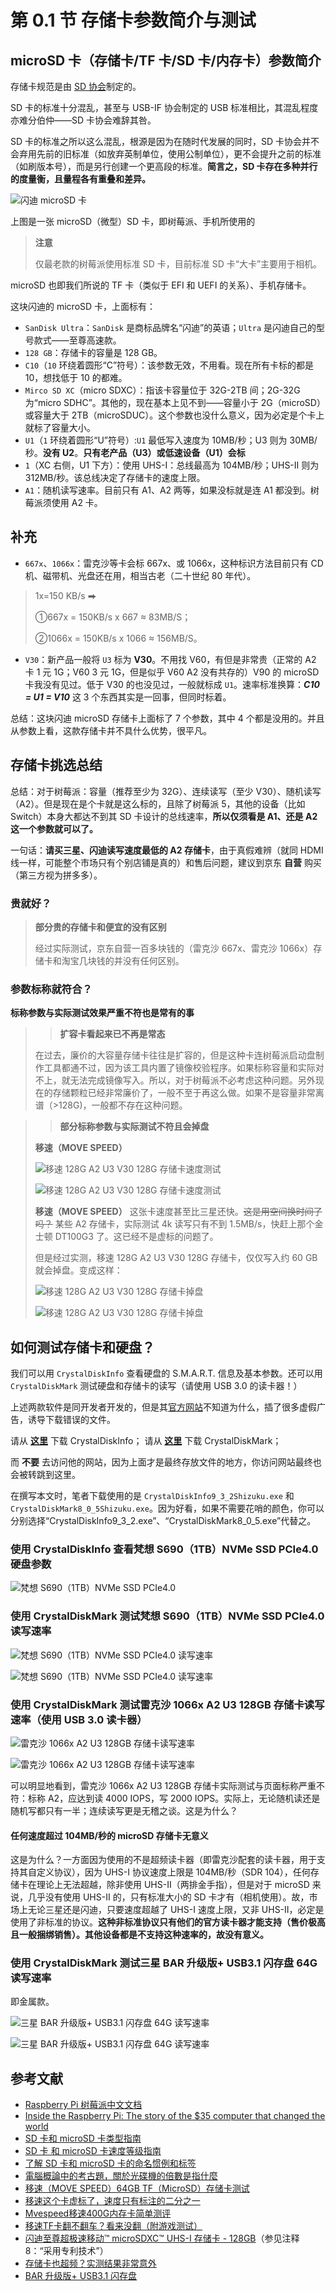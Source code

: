# 第 0.1 节 存储卡参数简介与测试

## microSD 卡（存储卡/TF 卡/SD 卡/内存卡）参数简介


存储卡规范是由 [SD 协会](https://www.sdcard.org/)制定的。

SD 卡的标准十分混乱，甚至与 USB-IF 协会制定的 USB 标准相比，其混乱程度亦难分伯仲——SD 卡协会难辞其咎。

SD 卡的标准之所以这么混乱，根源是因为在随时代发展的同时，SD 卡协会并不会弃用先前的旧标准（如放弃英制单位，使用公制单位），更不会提升之前的标准（如刷版本号），而是另行创建一个更高段的标准。**简言之，SD 卡存在多种并行的度量衡，且量程各有重叠和差异。**

![闪迪 microSD 卡](../.gitbook/assets/SD.png)

上图是一张 microSD（微型）SD 卡，即树莓派、手机所使用的

>**注意**
>
>仅最老款的树莓派使用标准 SD 卡，目前标准 SD 卡“大卡”主要用于相机。

microSD 也即我们所说的 TF 卡（类似于 EFI 和 UEFI 的关系）、手机存储卡。


这块闪迪的 microSD 卡，上面标有：

- `SanDisk Ultra`：`SanDisk` 是商标品牌名“闪迪”的英语；`Ultra` 是闪迪自己的型号款式——至尊高速款。
- `128 GB`：存储卡的容量是 128 GB。
- `C10`（`10` 环绕着圆形“C”符号）：该参数无效，不用看。现在所有卡标的都是 10，想找低于 10 的都难。
- `Mirco SD XC`（micro SDXC）：指该卡容量位于 32G-2TB 间；2G-32G 为“micro SDHC”。其他的，现在基本上见不到——容量小于 2G（microSD）或容量大于 2TB（microSDUC）。这个参数也没什么意义，因为必定是个卡上就标了容量大小。
- `U1`（`1` 环绕着圆形“U”符号）:`U1` 最低写入速度为 10MB/秒；U3 则为 30MB/秒。**没有 U2**。**只有老产品（U3）或低速设备（U1）会标**
- `1`（XC 右侧，U1 下方）：使用 UHS-I：总线最高为 104MB/秒；UHS-II 则为 312MB/秒。该总线决定了存储卡的速度上限。
- `A1`：随机读写速率。目前只有 A1、A2 两等，如果没标就是连 A1 都没到。树莓派须使用 A2 卡。



## 补充

-  `667x`、`1066x`：雷克沙等卡会标 667x、或 1066x，这种标识方法目前只有 CD 机、磁带机、光盘还在用，相当古老（二十世纪 80 年代）。
>1x=150 KB/s ⮕
>
>①667x = 150KB/s x 667 ≈ 83MB/S；
>
>②1066x = 150KB/s x 1066 ≈ 156MB/S。
-  `V30`：新产品一般将 `U3` 标为 **V30**。不用找 V60，有但是非常贵（正常的 A2 卡 1 元 1G；V60 3 元 1G，但是似乎 V60 A2 没有共存的）V90 的 microSD 卡我没有见过。低于 V30 的也没见过，一般就标成 `U1`。速率标准换算：***C10 = U1 = V10*** 这 3 个东西其实是一回事，但同时标着。


总结：这块闪迪 microSD 存储卡上面标了 7 个参数，其中 4 个都是没用的。并且从参数上看，这款存储卡并不具什么优势，很平凡。

## 存储卡挑选总结

总结：对于树莓派：容量（推荐至少为 32G）、连续读写（至少 V30）、随机读写（A2）。但是现在是个卡就是这么标的，且除了树莓派 5，其他的设备（比如 Switch）本身大都达不到其 SD 卡设计的总线速率，**所以仅须看是 A1、还是 A2 这一个参数就可以了。**

一句话：**请买三星、闪迪读写速度最低的 A2 存储卡**，由于真假难辨（就同 HDMI 线一样，可能整个市场只有个别店铺是真的）和售后问题，建议到京东 **自营** 购买（第三方视为拼多多）。

### 贵就好？

>**部分贵的存储卡和便宜的没有区别**
>
>经过实际测试，京东自营一百多块钱的（雷克沙 667x、雷克沙 1066x）存储卡和淘宝几块钱的并没有任何区别。

### 参数标称就符合？

**标称参数与实际测试效果严重不符也是常有的事**

>>**扩容卡看起来已不再是常态**
>
>在过去，廉价的大容量存储卡往往是扩容的，但是这种卡连树莓派启动盘制作工具都通不过，因为该工具内置了镜像校验程序。如果标称容量和实际对不上，就无法完成镜像写入。所以，对于树莓派不必考虑这种问题。另外现在的存储颗粒已经非常廉价了，一般不至于再这么做。如果不是容量非常离谱（>128G)，一般都不存在这种问题。

>>**部分标称参数与实际测试不符且会掉盘**
>
>**移速（MOVE SPEED）**
>
>![移速 128G A2 U3 V30 128G 存储卡速度测试](../.gitbook/assets/ys1.png)
>
>![移速 128G A2 U3 V30 128G 存储卡速度测试](../.gitbook/assets/ys2.png)
>
>**移速（MOVE SPEED）** 这张卡速度甚至比三星还快。~~这是用空间换时间了吗？~~ 某些 A2 存储卡，实际测试 4k 读写只有不到 1.5MB/s，快赶上那个金士顿 DT100G3 了。这已经不是虚标的问题了。
>
>但是经过实测，移速 128G A2 U3 V30 128G 存储卡，仅仅写入约 60 GB 就会掉盘。变成这样：
>
>![移速 128G A2 U3 V30 128G 存储卡掉盘](../.gitbook/assets/yisusd.png)
>
>![移速 128G A2 U3 V30 128G 存储卡掉盘](../.gitbook/assets/yisusd2.png)


## 如何测试存储卡和硬盘？

我们可以用 `CrystalDiskInfo` 查看硬盘的 S.M.A.R.T. 信息及基本参数。还可以用 `CrystalDiskMark` 测试硬盘和存储卡的读写（请使用 USB 3.0 的读卡器！）

上述两款软件是同开发者开发的，但是其[官方网站](https://crystalmark.info/en/)不知道为什么，插了很多虚假广告，诱导下载错误的文件。

请从 **[这里](https://sourceforge.net/projects/crystaldiskinfo)** 下载 CrystalDiskInfo； 请从 **[这里](https://sourceforge.net/projects/crystaldiskmark/files/)** 下载 CrystalDiskMark；

而 **不要** 去访问他的网站，因为上面才是最终存放文件的地方，你访问网站最终也会被转跳到这里。

在撰写本文时，笔者下载使用的是 `CrystalDiskInfo9_3_2Shizuku.exe` 和 `CrystalDiskMark8_0_5Shizuku.exe`。因为好看，如果不需要花哨的颜色，你可以分别选择“CrystalDiskInfo9_3_2.exe”、“CrystalDiskMark8_0_5.exe”代替之。


### 使用 CrystalDiskInfo 查看梵想 S690（1TB）NVMe SSD PCIe4.0 硬盘参数

![梵想 S690（1TB）NVMe SSD PCIe4.0](../.gitbook/assets/pciessd3.png)


### 使用 CrystalDiskMark 测试梵想 S690（1TB）NVMe SSD PCIe4.0 读写速率

![梵想 S690（1TB）NVMe SSD PCIe4.0 读写速率](../.gitbook/assets/pcie4ssd2.png)

![梵想 S690（1TB）NVMe SSD PCIe4.0 读写速率](../.gitbook/assets/pcie4ssd1.png)


### 使用 CrystalDiskMark 测试雷克沙 1066x A2 U3 128GB 存储卡读写速率（使用 USB 3.0 读卡器）


![雷克沙 1066x A2 U3 128GB 存储卡读写速率](../.gitbook/assets/lkssd2.png)

![雷克沙 1066x A2 U3 128GB 存储卡读写速率](../.gitbook/assets/lkssd1.png)

可以明显地看到，雷克沙 1066x A2 U3 128GB 存储卡实际测试与页面标称严重不符：标称 A2，应达到读 4000 IOPS，写 2000 IOPS。实际上，无论随机读还是随机写都只有一半；连续读写更是无稽之谈。这是为什么？

#### 任何速度超过 104MB/秒的 microSD 存储卡无意义

这是为什么？一方面因为使用的不是超频读卡器（即雷克沙配套的读卡器，用于支持其自定义协议），因为 UHS-I 协议速度上限是 104MB/秒（SDR 104），任何存储卡在理论上无法超越，除非使用 UHS-II（两排金手指），但是对于 microSD 来说，几乎没有使用 UHS-II 的，只有标准大小的 SD 卡才有（相机使用）。故，市场上无论三星还是闪迪，只要速度超越了 UHS-I 速度上限，又非 UHS-II，必定是使用了非标准的协议。**这种非标准协议只有他们的官方读卡器才能支持（售价极高且一般捆绑销售）。其他设备都是不支持这种速率的，故没有意义。** 

### 使用 CrystalDiskMark 测试三星 BAR 升级版+ USB3.1 闪存盘 64G 读写速率

即金属款。

![三星 BAR 升级版+ USB3.1 闪存盘 64G 读写速率](../.gitbook/assets/san1.png)

![三星 BAR 升级版+ USB3.1 闪存盘 64G 读写速率](../.gitbook/assets/san2.png)

## 参考文献

- [Raspberry Pi 树莓派中文文档](https://rpicn.bsdcn.org)
- [Inside the Raspberry Pi: The story of the $35 computer that changed the world](https://www.techrepublic.com/article/inside-the-raspberry-pi-the-story-of-the-35-computer-that-changed-the-world/)
- [SD 卡和 microSD 卡类型指南](https://www.kingston.com/cn/blog/personal-storage/microsd-sd-memory-card-guide)
- [SD 卡 和 microSD 卡速度等级指南](https://www.kingston.com/cn/blog/personal-storage/memory-card-speed-classes)
- [了解 SD 卡和 microSD 卡的命名惯例和标签](https://www.kingston.com/cn/blog/personal-storage/microsd-sd-memory-card-naming-conventions)
- [電腦概論中的考古題，關於光碟機的倍數是指什麼](https://www.mobile01.com/topicdetail.php?f=300&t=2126605&p=3)
- [移速（MOVE SPEED）64GB TF（MicroSD）存储卡测试](https://www.bilibili.com/read/mobile?id=21681916)
- [移速这个卡虚标了，速度只有标注的二分之一](https://post.m.smzdm.com/talk/p/az6o8zkr/)
- [Mvespeed移速400G内存卡简单测评](https://post.m.smzdm.com/p/arq759g7/)
- [移速TF卡翻不翻车？看来没翻（附游戏测试）](https://post.m.smzdm.com/p/awzqn9z4/)
- [闪迪至尊超极速移动™ microSDXC™ UHS-I 存储卡 - 128GB](https://www.westerndigital.com/zh-cn/products/memory-cards/sandisk-extreme-pro-uhs-i-microsd?sku=SDSQXCY-128G-ZN6MA)（参见注释 8：“采用专利技术”）
- [存储卡也超频？实测结果非常意外](https://mp.weixin.qq.com/s/CMioVrUx0YJbF_v7zvQMRA)
- [BAR 升级版+ USB3.1 闪存盘](https://www.samsung.com.cn/memory-storage/usb-flash-drive/usb-3-1-flash-drive-bar-plus-64gb-titanium-gray-muf-64be4-cn/)

